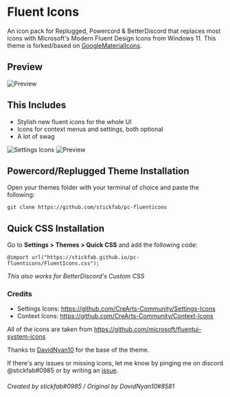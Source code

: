 # Fluent Icons
An icon pack for Replugged, Powercord & BetterDiscord that replaces most icons with Microsoft's Modern Fluent Design Icons from Windows 11. This theme is forked/based on [GoogleMaterialIcons](https://github.com/DavidNyan10/GoogleMaterialIcons).

## Preview
![Preview](https://repository-images.githubusercontent.com/462101141/77afc648-8708-40a0-a656-72ffcc11af24)

## This Includes
* Stylish new fluent icons for the whole UI
* Icons for context menus and settings, both optional
* A lot of swag

![Settings Icons](https://cdn.discordapp.com/attachments/956648618696273990/990695027762159707/DiscordCanary_20220626_160808.png) ![Preview](https://cdn.discordapp.com/attachments/956648618696273990/990695170972463224/unknown.png)

## Powercord/Replugged Theme Installation
Open your themes folder with your terminal of choice and paste the following:

	git clone https://github.com/stickfab/pc-fluenticons


## Quick CSS Installation
Go to **Settings > Themes > Quick CSS** and add the following code:

    @import url("https://stickfab.github.io/pc-fluenticons/FluentIcons.css");
*This also works for BetterDiscord's Custom CSS*


### Credits
* Settings Icons: https://github.com/CreArts-Community/Settings-Icons
* Context Icons: https://github.com/CreArts-Community/Context-Icons

All of the icons are taken from https://github.com/microsoft/fluentui-system-icons

Thanks to [DavidNyan10](https://github.com/DavidNyan10) for the base of the theme.

If there's any issues or missing icons, let me know by pinging me on discord @stickfab#0985 or by writing an [issue](https://github.com/stickfab/pc-fluenticons/issues).
<br/>

###### Created by stickfab#0985 / Original by DavidNyan10#8581
